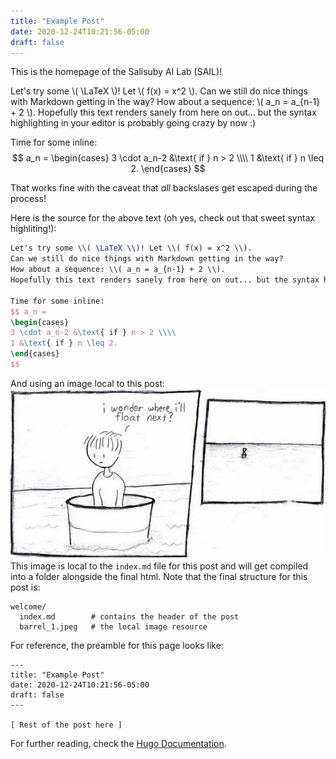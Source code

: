 ```yaml
---
title: "Example Post"
date: 2020-12-24T10:21:56-05:00
draft: false
---
```


This is the homepage of the Salisuby AI Lab (SAIL)!

Let's try some \\( \LaTeX \\)! Let \\( f(x) = x^2 \\).
Can we still do nice things with Markdown getting in the way?
How about a sequence: \\( a_n = a_{n-1} + 2 \\).
Hopefully this text renders sanely from here on out... but the syntax highlighting in your editor is probably going crazy by now :)

Time for some inline:
$$ a_n =
\begin{cases}
3 \cdot a_n-2 &\text{ if } n > 2 \\\\
1 &\text{ if } n \leq 2.
\end{cases}
$$

That works fine with the caveat that _all_ backslases get escaped during the process!

Here is the source for the above text (oh yes, check out that sweet syntax highliting!):

```latex
Let's try some \\( \LaTeX \\)! Let \\( f(x) = x^2 \\).
Can we still do nice things with Markdown getting in the way?
How about a sequence: \\( a_n = a_{n-1} + 2 \\).
Hopefully this text renders sanely from here on out... but the syntax highlighting in your editor is probably going crazy by now :)

Time for some inline:
$$ a_n =
\begin{cases}
3 \cdot a_n-2 &\text{ if } n > 2 \\\\
1 &\text{ if } n \leq 2.
\end{cases}
$$
```

And using an image local to this post: ![barrel](barrel_1.jpeg)
This image is local to the `index.md` file for this post and will get compiled into a folder alongside the final html.
Note that the final structure for this post is:
```text
welcome/
  index.md        # contains the header of the post
  barrel_1.jpeg   # the local image resource
```

For reference, the preamble for this page looks like:
```text
---
title: "Example Post"
date: 2020-12-24T10:21:56-05:00
draft: false
---

[ Rest of the post here ]
```

For further reading, check the [Hugo Documentation](https://gohugo.io/content-management/).








